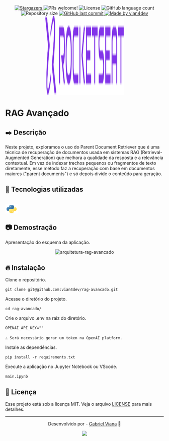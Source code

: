 <div align="center">
  <a href="https://github.com/vian4dev/rag-avancado/stargazers">
    <img alt="Stargazers" src="https://img.shields.io/github/stars/vian4dev/rag-avancado?style=social">
  </a>
  
  <img alt="PRs welcome!" src="https://img.shields.io/static/v1?label=PRs&message=welcome&color=7159c1&labelColor=000000" />
  <img alt="License" src="https://img.shields.io/static/v1?label=license&message=MIT&color=7159c1&labelColor=000000">
  <img alt="GitHub language count" src="https://img.shields.io/github/languages/count/vian4dev/rag-avancado?color=%2304D361">
  <img alt="Repository size" src="https://img.shields.io/github/repo-size/vian4dev/rag-avancado">
	
  <a href="https://github.com/vian4dev/rag-avancado/commits/master">
    <img alt="GitHub last commit" src="https://img.shields.io/github/last-commit/vian4dev/rag-avancado">
  </a>
  
  <a href="https://www.linkedin.com/in/vianadev/">
    <img alt="Made by vian4dev" src="https://img.shields.io/badge/made%20by-vian4dev-%2304D361">
  </a>
</div>

<div align="center">
  <img src="https://raw.githubusercontent.com/vian4dev/vian4dev/bfae0da7d97ab8f10a008d3fdea6f2e2181fa3ca/.github/rocketseat.svg" width="250" height="250" alt="Rocketseat">
</div>

# RAG Avançado

## ✒️ Descrição
Neste projeto, exploramos o uso do Parent Document Retriever que é uma técnica de recuperação de documentos usada em sistemas RAG (Retrieval-Augmented Generation) que melhora a qualidade da resposta e a relevância contextual. Em vez de indexar trechos pequenos ou fragmentos de texto diretamente, esse método faz a recuperação com base em documentos maiores ("parent documents") e só depois divide o conteúdo para geração.

## 🚀 Tecnologias utilizadas
<div style="display: inline_block"><br>
  <img align="center" alt="img-html" height="30" width="40" src="https://raw.githubusercontent.com/devicons/devicon/master/icons/python/python-original.svg">
</div>

## 📷 Demostração
Apresentação do esquema da aplicação.
<div align="center">
  <img src="./.github/arquitetura-rag-avancado.png" alt="arquitetura-rag-avancado" />
</div>

## 🔥 Instalação
Clone o repositório.
~~~
git clone git@github.com:vian4dev/rag-avancado.git
~~~
Acesse o diretório do projeto.
~~~
cd rag-avancado/
~~~
Crie o arquivo .env na raiz do diretório.
~~~
OPENAI_API_KEY=""

⚠️ Será necessário gerar um token na OpenAI platform.
~~~
Instale as dependências.
~~~
pip install -r requirements.txt
~~~
Execute a aplicação no Jupyter Notebook ou VScode.
~~~
main.ipynb
~~~

## 📝 Licença
Esse projeto está sob a licença MIT. Veja o arquivo [LICENSE](LICENSE) para mais detalhes.

---
<div align="center"> 
 <p>Desenvolvido por - <a href="https://github.com/vian4dev">Gabriel Viana</a> 🤖</p>
 
 <a href="https://www.linkedin.com/in/vianadev" target="_blank"><img src="https://img.shields.io/badge/-LinkedIn-%230077B5?style=for-the-badge&logo=linkedin&logoColor=white" target="_blank"></a> 
</div>

